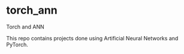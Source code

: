 # torch_ann
Torch and ANN

This repo contains projects done using Artificial Neural Networks and PyTorch.
